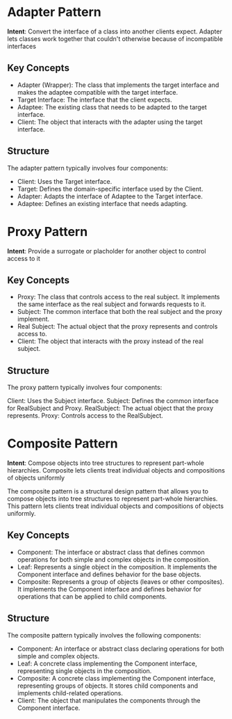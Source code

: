 # Adapter Pattern

**Intent**: Convert the interface of a class into another clients expect. Adapter lets classes work together that couldn't otherwise because of incompatible interfaces

## Key Concepts
- Adapter (Wrapper): The class that implements the target interface and makes the adaptee compatible with the target interface.
- Target Interface: The interface that the client expects.
- Adaptee: The existing class that needs to be adapted to the target interface.
- Client: The object that interacts with the adapter using the target interface.

## Structure
The adapter pattern typically involves four components:

- Client: Uses the Target interface.
- Target: Defines the domain-specific interface used by the Client.
- Adapter: Adapts the interface of Adaptee to the Target interface.
- Adaptee: Defines an existing interface that needs adapting.

# Proxy Pattern

**Intent**: Provide a surrogate or placholder for another object to control access to it

## Key Concepts
- Proxy: The class that controls access to the real subject. It implements the same interface as the real subject and forwards requests to it.
- Subject: The common interface that both the real subject and the proxy implement.
- Real Subject: The actual object that the proxy represents and controls access to.
- Client: The object that interacts with the proxy instead of the real subject.

## Structure
The proxy pattern typically involves four components:

Client: Uses the Subject interface.
Subject: Defines the common interface for RealSubject and Proxy.
RealSubject: The actual object that the proxy represents.
Proxy: Controls access to the RealSubject.

# Composite Pattern

**Intent**: Compose objects into tree structures to represent part-whole hierarchies. Composite lets clients treat individual objects and compositions of objects uniformly

The composite pattern is a structural design pattern that allows you to compose objects into tree structures to represent part-whole hierarchies. This pattern lets clients treat individual objects and compositions of objects uniformly.

## Key Concepts
- Component: The interface or abstract class that defines common operations for both simple and complex objects in the composition.
- Leaf: Represents a single object in the composition. It implements the Component interface and defines behavior for the base objects.
- Composite: Represents a group of objects (leaves or other composites). It implements the Component interface and defines behavior for operations that can be applied to child components.

## Structure
The composite pattern typically involves the following components:

- Component: An interface or abstract class declaring operations for both simple and complex objects.
- Leaf: A concrete class implementing the Component interface, representing single objects in the composition.
- Composite: A concrete class implementing the Component interface, representing groups of objects. It stores child components and implements child-related operations.
- Client: The object that manipulates the components through the Component interface.